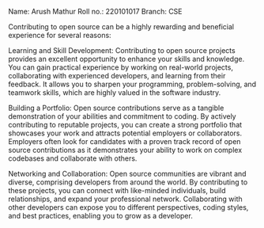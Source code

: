 Name: Arush Mathur
Roll no.: 220101017
Branch: CSE

Contributing to open source can be a highly rewarding and beneficial experience for several reasons:

Learning and Skill Development: Contributing to open source projects provides an excellent opportunity to enhance your skills and knowledge. You can gain practical experience by working on real-world projects, collaborating with experienced developers, and learning from their feedback. It allows you to sharpen your programming, problem-solving, and teamwork skills, which are highly valued in the software industry.

Building a Portfolio: Open source contributions serve as a tangible demonstration of your abilities and commitment to coding. By actively contributing to reputable projects, you can create a strong portfolio that showcases your work and attracts potential employers or collaborators. Employers often look for candidates with a proven track record of open source contributions as it demonstrates your ability to work on complex codebases and collaborate with others.

Networking and Collaboration: Open source communities are vibrant and diverse, comprising developers from around the world. By contributing to these projects, you can connect with like-minded individuals, build relationships, and expand your professional network. Collaborating with other developers can expose you to different perspectives, coding styles, and best practices, enabling you to grow as a developer.